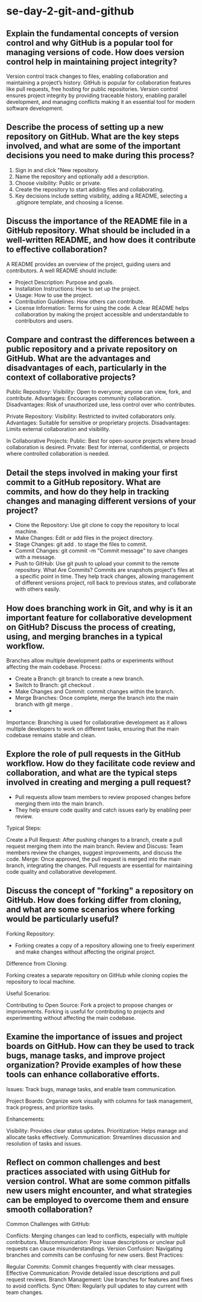 # se-day-2-git-and-github
## Explain the fundamental concepts of version control and why GitHub is a popular tool for managing versions of code. How does version control help in maintaining project integrity?

Version control track changes to files, enabling collaboration and maintaining a project’s history. 
GitHub is popular for collaboration features like pull requests, free hosting for public repositories.
Version control ensures project integrity by providing traceable history, enabling parallel development, and managing conflicts making it an essential tool for modern software development.

## Describe the process of setting up a new repository on GitHub. What are the key steps involved, and what are some of the important decisions you need to make during this process?
1. Sign in and click "New repository.
2. Name the repository and optionally add a description.
3. Choose visibility: Public or private.
4. Create the repository to start adding files and collaborating.
5. Key decisions include setting visibility, adding a README, selecting a .gitignore template, and choosing a license.

## Discuss the importance of the README file in a GitHub repository. What should be included in a well-written README, and how does it contribute to effective collaboration?
A README provides an overview of the project, guiding users and contributors. A well README should include:

- Project Description: Purpose and goals.
- Installation Instructions: How to set up the project.
- Usage: How to use the project.
- Contribution Guidelines: How others can contribute.
- License Information: Terms for using the code.
A clear README helps collaboration by making the project accessible and understandable to contributors and users.

## Compare and contrast the differences between a public repository and a private repository on GitHub. What are the advantages and disadvantages of each, particularly in the context of collaborative projects?

Public Repository:
Visibility: Open to everyone; anyone can view, fork, and contribute.
Advantages: Encourages community collaboration.
Disadvantages: Risk of unauthorized use, less control over who contributes.

Private Repository:
Visibility: Restricted to invited collaborators only.
Advantages: Suitable for sensitive or proprietary projects.
Disadvantages: Limits external collaboration and visibility.

In Collaborative Projects:
Public: Best for open-source projects where broad collaboration is desired.
Private: Best for internal, confidential, or projects where controlled collaboration is needed.

## Detail the steps involved in making your first commit to a GitHub repository. What are commits, and how do they help in tracking changes and managing different versions of your project?


- Clone the Repository: Use git clone to copy the repository to local machine.
- Make Changes: Edit or add files in the project directory.
- Stage Changes:  git add . to stage the files to commit.
- Commit Changes:  git commit -m "Commit message" to save changes with a message.
- Push to GitHub: Use git push to upload your commit to the remote repository.
What Are Commits?
Commits are snapshots project's files at a specific point in time. They help track changes, allowing management of different versions project, roll back to previous states, and collaborate with others easily.
## How does branching work in Git, and why is it an important feature for collaborative development on GitHub? Discuss the process of creating, using, and merging branches in a typical workflow.

Branches allow multiple development paths or experiments without affecting the main codebase.
Process:

- Create a Branch: git branch <branch-name> to create a new branch.
- Switch to Branch: git checkout <branch-name> .
- Make Changes and Commit: commit changes within the branch.
- Merge Branches: Once complete, merge the branch into the main branch with git merge <branch-name>.
- 
Importance:
Branching is used for collaborative development as it allows multiple developers to work on different tasks, ensuring that the main codebase remains stable and clean.

## Explore the role of pull requests in the GitHub workflow. How do they facilitate code review and collaboration, and what are the typical steps involved in creating and merging a pull request?

- Pull requests allow team members to review proposed changes before merging them into the main branch.
- They help ensure code quality and catch issues early by enabling peer review.
  
Typical Steps:

Create a Pull Request: After pushing changes to a branch, create a pull request merging them into the main branch.
Review and Discuss: Team members review the changes, suggest improvements, and discuss the code.
Merge: Once approved, the pull request is merged into the main branch, integrating the changes.
Pull requests are essential for maintaining code quality and collaborative development.


## Discuss the concept of "forking" a repository on GitHub. How does forking differ from cloning, and what are some scenarios where forking would be particularly useful?
Forking  Repository:

- Forking creates a copy of a repository allowing one to freely experiment and make changes without affecting the original project.
  
Difference from Cloning:

Forking creates a separate repository on GitHub while cloning copies the repository to local machine.

Useful Scenarios:

Contributing to Open Source: Fork a project to propose changes or improvements.
Forking is useful for contributing to projects and experimenting without affecting the main codebase.

## Examine the importance of issues and project boards on GitHub. How can they be used to track bugs, manage tasks, and improve project organization? Provide examples of how these tools can enhance collaborative efforts.

Issues: Track bugs, manage tasks, and enable team communication.

Project Boards: Organize work visually with columns for task management, track progress, and prioritize tasks.

Enhancements:

Visibility: Provides clear status updates.
Prioritization: Helps manage and allocate tasks effectively.
Communication: Streamlines discussion and resolution of tasks and issues.

## Reflect on common challenges and best practices associated with using GitHub for version control. What are some common pitfalls new users might encounter, and what strategies can be employed to overcome them and ensure smooth collaboration?

Common Challenges with GitHub:

Conflicts: Merging changes can lead to conflicts, especially with multiple contributors.
Miscommunication: Poor issue descriptions or unclear pull requests can cause misunderstandings.
Version Confusion: Navigating branches and commits can be confusing for new users.
Best Practices:
      
Regular Commits: Commit changes frequently with clear messages.
Effective Communication: Provide detailed issue descriptions and pull request reviews.
Branch Management: Use branches for features and fixes to avoid conflicts.
Sync Often: Regularly pull updates to stay current with team changes.
